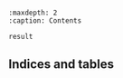 ```{include} ../../README.md
```

```{toctree}
:maxdepth: 2
:caption: Contents

result
```

## Indices and tables
